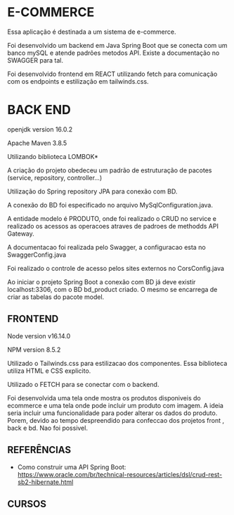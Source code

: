 # E-COMMERCE
Essa aplicação é destinada a um sistema de e-commerce.

Foi desenvolvido um backend em Java Spring Boot que se conecta com um banco mySQL e atende padrões metodos API. Existe a documentação no SWAGGER para tal. 

Foi desenvolvido frontend em REACT utilizando fetch para comunicação com os endpoints e estilização em tailwinds.css. 

# BACK END
openjdk version 16.0.2

Apache Maven 3.8.5

Utilizando biblioteca LOMBOK*

A criação do projeto obedeceu um padrão de estruturação de pacotes (service, repository, controller...)

Utilização do Spring repository JPA para conexão com BD.

A conexão do BD foi especificado no arquivo MySqlConfiguration.java.

A entidade modelo é PRODUTO, onde foi realizado o CRUD no service e realizado os acessos as operacoes atraves de padroes de methodds API Gateway.

A documentacao foi realizada pelo Swagger, a configuracao esta no SwaggerConfig.java

Foi realizado o controle de acesso pelos sites externos no CorsConfig.java

Ao iniciar o projeto Spring Boot a conexão com BD já deve existir localhost:3306, com o BD bd_product criado. O mesmo se encarrega de criar as tabelas do pacote model.

## FRONTEND
Node version v16.14.0

NPM version 8.5.2

Utilizado o Tailwinds.css para estilizacao dos componentes. Essa biblioteca utiliza HTML e CSS explicito. 

Utilizado o FETCH para se conectar com o backend.

Foi desenvolvida uma tela onde mostra os produtos disponiveis do ecommerce e uma tela onde pode incluir um produto com imagem. A ideia seria incluir uma funcionalidade para poder alterar os dados do produto. Porem, devido ao tempo despreendido para confeccao dos projetos  front , back e bd. Nao foi possivel.




## REFERÊNCIAS
 - Como construir uma API Spring Boot: https://www.oracle.com/br/technical-resources/articles/dsl/crud-rest-sb2-hibernate.html


## CURSOS

